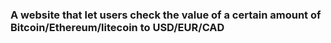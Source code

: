 ### A website that let users check the value of a certain amount of Bitcoin/Ethereum/litecoin to USD/EUR/CAD
